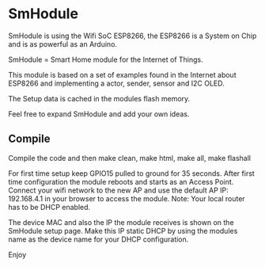 # SmHodule

SmHodule is using the Wifi SoC ESP8266, the ESP8266 is a System on Chip and is as powerful as an Arduino.

SmHodule = Smart Home module for the Internet of Things.

This module is based on a set of examples found in the Internet about ESP8266 and implementing a actor, sender, sensor and I2C OLED.

The Setup data is cached in the modules flash memory.

Feel free to expand SmHodule and add your own ideas.

## Compile

Compile the code and then make clean, make html, make all, make flashall
 
For first time setup keep GPIO15 pulled to ground for 35 seconds.
After first time configuration the module reboots and starts as an Access Point. Connect your wifi network to the new AP and use the default AP IP: 192.168.4.1 in your browser to access the module. Note: Your local router has to be DHCP enabled.

The device MAC and also the IP the module receives is shown on the SmHodule setup page. Make this IP static DHCP by using the modules name as the device name for your DHCP configuration.

Enjoy
